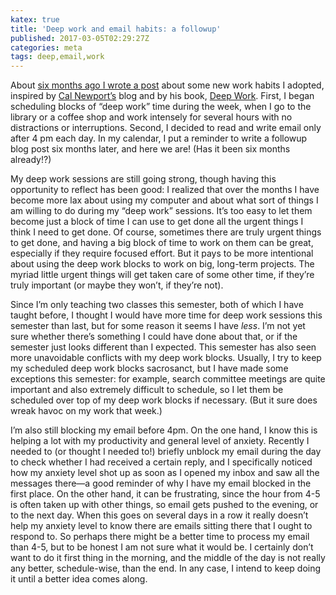 ```yaml
---
katex: true
title: 'Deep work and email habits: a followup'
published: 2017-03-05T02:29:27Z
categories: meta
tags: deep,email,work
---
```


<p>About <a href="https://byorgey.wordpress.com/2016/09/02/deep-work-and-email-habits/">six months ago I wrote a post</a> about some new work habits I adopted, inspired by <a href="http://calnewport.com/">Cal Newport’s</a> blog and by his book, <a href="http://calnewport.com/books/deep-work/">Deep Work</a>. First, I began scheduling blocks of “deep work” time during the week, when I go to the library or a coffee shop and work intensely for several hours with no distractions or interruptions. Second, I decided to read and write email only after 4 pm each day. In my calendar, I put a reminder to write a followup blog post six months later, and here we are! (Has it been six months already!?)</p>
<p>My deep work sessions are still going strong, though having this opportunity to reflect has been good: I realized that over the months I have become more lax about using my computer and about what sort of things I am willing to do during my “deep work” sessions. It’s too easy to let them become just a block of time I can use to get done all the urgent things I think I need to get done. Of course, sometimes there are truly urgent things to get done, and having a big block of time to work on them can be great, especially if they require focused effort. But it pays to be more intentional about using the deep work blocks to work on big, long-term projects. The myriad little urgent things will get taken care of some other time, if they’re truly important (or maybe they won’t, if they’re not).</p>
<p>Since I’m only teaching two classes this semester, both of which I have taught before, I thought I would have more time for deep work sessions this semester than last, but for some reason it seems I have <em>less</em>. I’m not yet sure whether there’s something I could have done about that, or if the semester just looks different than I expected. This semester has also seen more unavoidable conflicts with my deep work blocks. Usually, I try to keep my scheduled deep work blocks sacrosanct, but I have made some exceptions this semester: for example, search committee meetings are quite important and also extremely difficult to schedule, so I let them be scheduled over top of my deep work blocks if necessary. (But it sure does wreak havoc on my work that week.)</p>
<p>I’m also still blocking my email before 4pm. On the one hand, I know this is helping a lot with my productivity and general level of anxiety. Recently I needed to (or thought I needed to!) briefly unblock my email during the day to check whether I had received a certain reply, and I specifically noticed how my anxiety level shot up as soon as I opened my inbox and saw all the messages there—a good reminder of why I have my email blocked in the first place. On the other hand, it can be frustrating, since the hour from 4-5 is often taken up with other things, so email gets pushed to the evening, or to the next day. When this goes on several days in a row it really doesn’t help my anxiety level to know there are emails sitting there that I ought to respond to. So perhaps there might be a better time to process my email than 4-5, but to be honest I am not sure what it would be. I certainly don’t want to do it first thing in the morning, and the middle of the day is not really any better, schedule-wise, than the end. In any case, I intend to keep doing it until a better idea comes along.</p>

